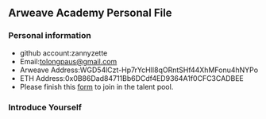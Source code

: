 ## Arweave Academy Personal File

### Personal information

- github account:zannyzette
- Email:tolongpaus@gmail.com
- Arweave Address:WGD54lCzt-Hp7rYcHlI8qORntSHf44XhMFonu4hNYPo
- ETH Address:0x0B86Dad84711Bb6DCdf4ED9364A1f0CFC3CADBEE
- Please finish this [form](https://docs.google.com/forms/d/e/1FAIpQLSfWA5fIIcBgmRppm3jNz5vmf9Mai_QMVil-2pO4r7YKn_Zhtw/viewform?usp=sf_link) to join in the talent pool.

### Introduce Yourself
